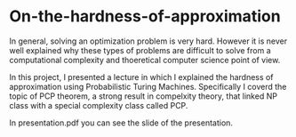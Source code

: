 # On-the-hardness-of-approximation


In general, solving an optimization problem is very hard. However it is never well explained why these types of problems are difficult to solve from a computational complexity and thoeretical computer science point of view.

In this project, I presented a lecture in which I explained the hardness of approximation using Probabilistic Turing Machines. Specifically I coverd the topic of PCP theorem, a strong result in compelxity theory, that linked NP class with a special complexity class called PCP.

In presentation.pdf you can see the slide of the presentation.
